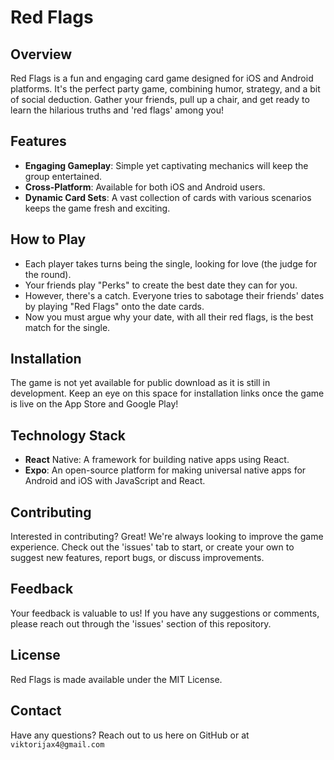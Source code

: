 # Red Flags

## Overview

Red Flags is a fun and engaging card game designed for iOS and Android platforms. It's the perfect party game, combining humor, strategy, and a bit of social deduction. Gather your friends, pull up a chair, and get ready to learn the hilarious truths and 'red flags' among you!

## Features

- **Engaging Gameplay**: Simple yet captivating mechanics will keep the group entertained.
- **Cross-Platform**: Available for both iOS and Android users.
- **Dynamic Card Sets**: A vast collection of cards with various scenarios keeps the game fresh and exciting.

## How to Play

- Each player takes turns being the single, looking for love (the judge for the round).
- Your friends play "Perks" to create the best date they can for you.
- However, there's a catch. Everyone tries to sabotage their friends' dates by playing "Red Flags" onto the date cards.
- Now you must argue why your date, with all their red flags, is the best match for the single.

## Installation

The game is not yet available for public download as it is still in development. Keep an eye on this space for installation links once the game is live on the App Store and Google Play!

## Technology Stack

- **React** Native: A framework for building native apps using React.
- **Expo**: An open-source platform for making universal native apps for Android and iOS with JavaScript and React.

## Contributing

Interested in contributing? Great! We're always looking to improve the game experience. Check out the 'issues' tab to start, or create your own to suggest new features, report bugs, or discuss improvements.

## Feedback

Your feedback is valuable to us! If you have any suggestions or comments, please reach out through the 'issues' section of this repository.

## License

Red Flags is made available under the MIT License.

## Contact

Have any questions? Reach out to us here on GitHub or at `viktorijax4@gmail.com`